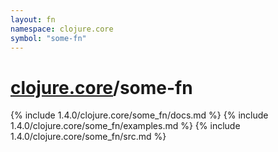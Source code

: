 ```yaml
---
layout: fn
namespace: clojure.core
symbol: "some-fn"
---
```


# [clojure.core](../)/some-fn

{% include 1.4.0/clojure.core/some_fn/docs.md %}
{% include 1.4.0/clojure.core/some_fn/examples.md %}
{% include 1.4.0/clojure.core/some_fn/src.md %}

